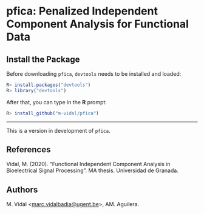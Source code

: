 # pfica: Penalized Independent Component Analysis for Functional Data
## Install the Package
Before downloading `pfica`, `devtools` needs to be installed and loaded:

```R
R> install.packages("devtools")
R> library("devtools")
```

After that, you can type in the **R** prompt:

```R
R> install_github("m-vidal/pfica")
```
___

This is a version in development of `pfica`.

## References
Vidal, M. (2020). “Functional Independent Component Analysis in Bioelectrical Signal Processing”. MA thesis. Universidad de Granada.

## Authors
 M. Vidal <<marc.vidalbadia@ugent.be>>, AM. Aguilera.
